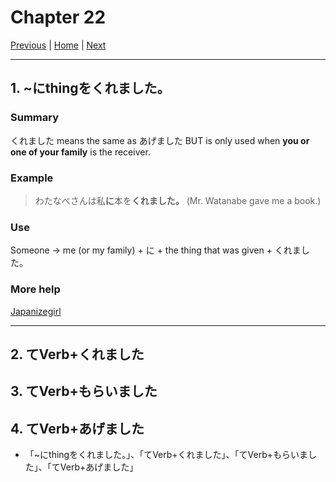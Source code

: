 # Chapter 22

[Previous](https://codywahl.github.io/JapaneseLanguageSchoolNotes/pages/J1/21) | [Home](https://codywahl.github.io/JapaneseLanguageSchoolNotes) | [Next](https://codywahl.github.io/JapaneseLanguageSchoolNotes/pages/J1/23)

* * *

## 1. ~にthingをくれました。

### Summary

くれました means the same as あげました BUT is only used when **you or one of your family** is the receiver.

### Example  

> わたなべさんは私**に**本を**くれました。**
> (Mr. Watanabe gave me a book.)  

### Use

Someone -> me (or my family) + に + the thing that was given + くれました。

### More help

[Japanizegirl](https://japanizegirl.wordpress.com/2013/10/25/grammar-review-24-giving-and-receiving-in-japanese-kuremashitaagemashitamoraimashita/)

* * *

## 2. てVerb+くれました

## 3. てVerb+もらいました

## 4. てVerb+あげました

  - 「~にthingをくれました。」、「てVerb+くれました」、「てVerb+もらいました」、「てVerb+あげました」